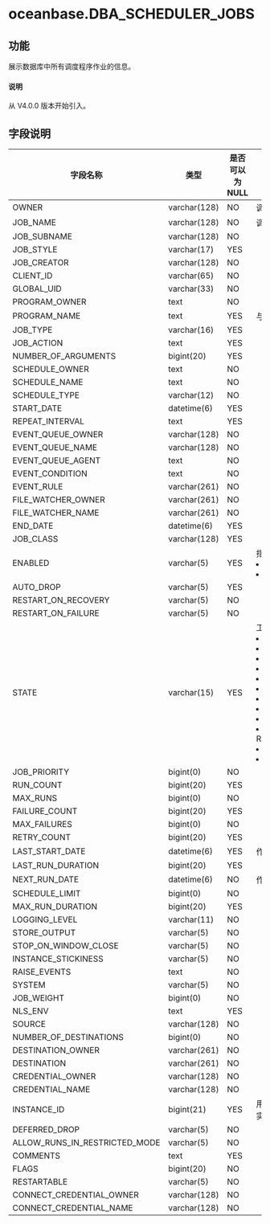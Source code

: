 # oceanbase.DBA_SCHEDULER_JOBS

## 功能

展示数据库中所有调度程序作业的信息。

<main id="notice" type='explain'>
  <h4>说明</h4>
  <p>从 V4.0.0 版本开始引入。</p>
</main>

## 字段说明

| 字段名称 | 类型 | 是否可以为 NULL | 描述 |
| ------ | ------ | ------ | ------ |
| OWNER                         | varchar(128) | NO   | 调度程序作业的所有者|
| JOB_NAME                      | varchar(128) | NO   | 调度程序作业的名称  |
| JOB_SUBNAME                   | varchar(128) | NO   |  |
| JOB_STYLE                     | varchar(17)  | YES  |  |
| JOB_CREATOR                   | varchar(128) | NO   |  |
| CLIENT_ID                     | varchar(65)  | NO   |  |
| GLOBAL_UID                    | varchar(33)  | NO   |  |
| PROGRAM_OWNER                 | text         | NO   |  |
| PROGRAM_NAME                  | text         | YES  | 与作业相关的程序名称 |
| JOB_TYPE                      | varchar(16)  | YES  |  |
| JOB_ACTION                    | text         | YES  |  |
| NUMBER_OF_ARGUMENTS           | bigint(20)   | YES  |  |
| SCHEDULE_OWNER                | text         | NO   |  |
| SCHEDULE_NAME                 | text         | NO   |  |
| SCHEDULE_TYPE                 | varchar(12)  | NO   |  |
| START_DATE                    | datetime(6)  | YES  |  |
| REPEAT_INTERVAL               | text         | YES  |  |
| EVENT_QUEUE_OWNER             | varchar(128) | NO   |  |
| EVENT_QUEUE_NAME              | varchar(128) | NO   |  |
| EVENT_QUEUE_AGENT             | text         | NO   |  |
| EVENT_CONDITION               | text         | NO   |  |
| EVENT_RULE                    | varchar(261) | NO   |  |
| FILE_WATCHER_OWNER            | varchar(261) | NO   |  |
| FILE_WATCHER_NAME             | varchar(261) | NO   |  |
| END_DATE                      | datetime(6)  | YES  |  |
| JOB_CLASS                     | varchar(128) | YES  |  |
| ENABLED                       | varchar(5)   | YES  | 指示作业是否启用：<li>TRUE<li>FALSE |
| AUTO_DROP                     | varchar(5)   | YES  |  |
| RESTART_ON_RECOVERY           | varchar(5)   | NO   |  |
| RESTART_ON_FAILURE            | varchar(5)   | NO   |  |
| STATE                         | varchar(15)  | YES  | 工作现状：<li>DISABLED<li>RETRY SCHEDULED<li>SCHEDULED<li>BLOCKED<li>RUNNING<li>COMPLETED<li>BROKEN<li>FAILED<li>REMOTE<li>RESOURCE_UNAVAILABLE<li>SUCCEEDED<li>CHAIN_STALLED |
| JOB_PRIORITY                  | bigint(0)    | NO   |  |
| RUN_COUNT                     | bigint(20)   | YES  |  |
| MAX_RUNS                      | bigint(0)    | NO   |  |
| FAILURE_COUNT                 | bigint(20)   | YES  |  |
| MAX_FAILURES                  | bigint(0)    | NO   |  |
| RETRY_COUNT                   | bigint(20)   | YES  |  |
| LAST_START_DATE               | datetime(6)  | YES  | 作业开始运行的最后日期 |
| LAST_RUN_DURATION             | bigint(20)   | YES  |  |
| NEXT_RUN_DATE                 | datetime(6)  | NO   | 作业计划运行的下一个日期 |
| SCHEDULE_LIMIT                | bigint(0)    | NO   |  |
| MAX_RUN_DURATION              | bigint(20)   | YES  |  |
| LOGGING_LEVEL                 | varchar(11)  | NO   |  |
| STORE_OUTPUT                  | varchar(5)   | NO   |  |
| STOP_ON_WINDOW_CLOSE          | varchar(5)   | NO   |  |
| INSTANCE_STICKINESS           | varchar(5)   | NO   |  |
| RAISE_EVENTS                  | text         | NO   |  |
| SYSTEM                        | varchar(5)   | NO   |  |
| JOB_WEIGHT                    | bigint(0)    | NO   |  |
| NLS_ENV                       | text         | YES  |  |
| SOURCE                        | varchar(128) | NO   |  |
| NUMBER_OF_DESTINATIONS        | bigint(0)    | NO   |  |
| DESTINATION_OWNER             | varchar(261) | NO   |  |
| DESTINATION                   | varchar(261) | NO   |  |
| CREDENTIAL_OWNER              | varchar(128) | NO   |  |
| CREDENTIAL_NAME               | varchar(128) | NO   |  |
| INSTANCE_ID                   | bigint(21)   | YES  | 用户请求作业在其上运行的实例 |
| DEFERRED_DROP                 | varchar(5)   | NO   |  |
| ALLOW_RUNS_IN_RESTRICTED_MODE | varchar(5)   | NO   |  |
| COMMENTS                      | text         | YES  |  |
| FLAGS                         | bigint(20)   | NO   |  |
| RESTARTABLE                   | varchar(5)   | NO   |  |
| CONNECT_CREDENTIAL_OWNER      | varchar(128) | NO   |  |
| CONNECT_CREDENTIAL_NAME       | varchar(128) | NO   |  |

